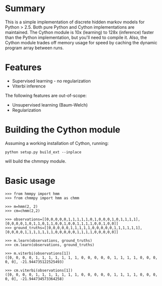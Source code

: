 # Summary

This is a simple implementation of discrete hidden markov models for Python > 2.5. Both pure Python and Cython implementations are maintained. The Cython module is 10x (learning) to 128x (inference) faster than the Python implementation, but you'll need to compile it. Also, the Cython module trades off memory usage for speed by caching the dynamic program array between runs.

# Features

* Supervised learning - no regularization
* Viterbi inference

The following features are out-of-scope:

* Unsupervised learning (Baum-Welch)
* Regularization

# Building the Cython module

Assuming a working installation of Cython, running:
	
	python setup.py build_ext --inplace

will build the chmmpy module.

# Basic usage

	>>> from hmmpy import hmm
	>>> from chmmpy import hmm as chmm
	
	>>> m=hmm(2, 2)
	>>> cm=chmm(2,2)
	
	>>> observations=[[0,0,0,0,0,1,1,1,1,1,0,1,0,0,0,1,0,1,1,1,1],[0,0,0,0,1,0,1,1,0,1,1,0,0,1,0,0,1,1,1,1,0,0,1,0,0]]
	>>> ground_truths=[[0,0,0,0,0,1,1,1,1,1,0,0,0,0,0,1,1,1,1,1,1],[0,0,0,0,1,1,1,1,1,1,1,0,0,0,0,0,1,1,1,1,0,0,0,0,0]]
	
	>>> m.learn(observations, ground_truths)
	>>> cm.learn(observations, ground_truths)
	
	>>> m.viterbi(observations[1])
	([0, 0, 0, 0, 1, 1, 1, 1, 1, 1, 1, 0, 0, 0, 0, 0, 1, 1, 1, 1, 0, 0, 0, 0, 0], -21.944735122525493)
	
	>>> cm.viterbi(observations[1])
	([0, 0, 0, 0, 1, 1, 1, 1, 1, 1, 1, 0, 0, 0, 0, 0, 1, 1, 1, 1, 0, 0, 0, 0, 0], -21.944734573364258)


